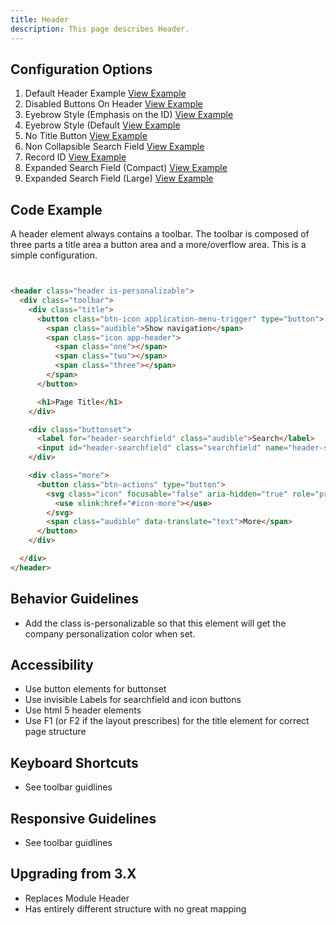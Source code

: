 ```yaml
---
title: Header  
description: This page describes Header.
---
```


## Configuration Options

1. Default Header Example [View Example]( ../components/header/example-index)
2. Disabled Buttons On Header [View Example]( ../components/header/example-disabled-buttons)
3. Eyebrow Style (Emphasis on the ID) [View Example]( ../components/header/example-emphasize-id)
4. Eyebrow Style (Default [View Example]( ../components/header/example-eyebrow)
5. No Title Button [View Example]( ../components/header/example-no-title-button)
6. Non Collapsible Search Field [View Example]( ../components/header/example-non-collapsible-searchfield)
7. Record ID [View Example]( ../components/header/example-record-id)
8. Expanded Search Field (Compact) [View Example]( ../components/header/example-searchfield-expanded)
9. Expanded Search Field (Large) [View Example]( ../components/header/example-searchfield-large)

## Code Example

A header element always contains a toolbar. The toolbar is composed of three parts a title area a button area and a more/overflow area.
This is a simple configuration.

```html


<header class="header is-personalizable">
  <div class="toolbar">
    <div class="title">
      <button class="btn-icon application-menu-trigger" type="button">
        <span class="audible">Show navigation</span>
        <span class="icon app-header">
          <span class="one"></span>
          <span class="two"></span>
          <span class="three"></span>
        </span>
      </button>

      <h1>Page Title</h1>
    </div>

    <div class="buttonset">
      <label for="header-searchfield" class="audible">Search</label>
      <input id="header-searchfield" class="searchfield" name="header-searchfield" />
    </div>

    <div class="more">
      <button class="btn-actions" type="button">
        <svg class="icon" focusable="false" aria-hidden="true" role="presentation">
          <use xlink:href="#icon-more"></use>
        </svg>
        <span class="audible" data-translate="text">More</span>
      </button>
    </div>

  </div>
</header>


```

## Behavior Guidelines

- Add the class is-personalizable so that this element will get the company personalization color when set.

## Accessibility

- Use button elements for buttonset
- Use invisible Labels for searchfield and icon buttons
- Use html 5 header elements
- Use F1 (or F2 if the layout prescribes) for the title element for correct page structure

## Keyboard Shortcuts

- See toolbar guidlines

## Responsive Guidelines

- See toolbar guidlines

## Upgrading from 3.X

- Replaces Module Header
- Has entirely different structure with no great mapping
